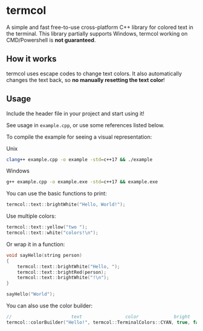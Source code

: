 # termcol
A simple and fast free-to-use cross-platform C++ library for colored text in the terminal.
This library partially supports Windows, termcol working on CMD/Powershell is **not guaranteed**.

## How it works
termcol uses escape codes to change text colors. It also automatically changes the text back, so **no manually resetting the text color**!

## Usage
Include the header file in your project and start using it!

See usage in `example.cpp`, or use some references listed below.

To compile the example for seeing a visual representation:

Unix
```sh
clang++ example.cpp -o example -std=c++17 && ./example
```

Windows
```sh
g++ example.cpp -o example.exe -std=c++17 && example.exe
```

You can use the basic functions to print:
```cpp
termcol::text::brightWhite("Hello, World!");
```

Use multiple colors:
```cpp
termcol::text::yellow("two ");
termcol::text::white("colors!\n");
```

Or wrap it in a function:
```cpp
void sayHello(string person)
{
	termcol::text::brightWhite("Hello, ");
	termcol::text::brightRed(person);
	termcol::text::brightWhite("!\n");
}

sayHello("World");
```

You can also use the color builder:
```cpp
//                      text                color             bright   bg
termcol::colorBuilder("Hello!", termcol::TerminalColors::CYAN, true, false)
```
